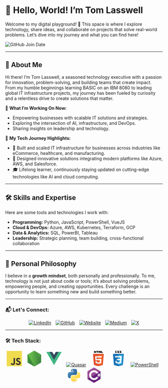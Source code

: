 # 👋 Hello, World! I’m **Tom Lasswell**

Welcome to my digital playground! 🚀 This space is where I explore technology, share ideas, and collaborate on projects that solve real-world problems. Let’s dive into my journey and what you can find here!

![GitHub Join Date](https://img.shields.io/badge/Joined%20on-January%2010%2C%202011-blue?style=for-the-badge)

---

## 📖 **About Me**

Hi there! I’m Tom Lasswell, a seasoned technology executive with a passion for innovation, problem-solving, and building teams that create impact. From my humble beginnings learning BASIC on an IBM 8080 to leading global IT infrastructure projects, my journey has been fueled by curiosity and a relentless drive to create solutions that matter.

🔭 **What I’m Working On Now:**  
- Empowering businesses with scalable IT solutions and strategies.  
- Exploring the intersection of AI, infrastructure, and DevOps.  
- Sharing insights on leadership and technology.

🌟 **My Tech Journey Highlights:**  
- 🚀 Built and scaled IT infrastructure for businesses across industries like eCommerce, healthcare, and manufacturing.  
- 🧩 Designed innovative solutions integrating modern platforms like Azure, AWS, and Salesforce.  
- 🎓 Lifelong learner, continuously staying updated on cutting-edge technologies like AI and cloud computing.

---

## 🛠️ **Skills and Expertise**

Here are some tools and technologies I work with:  
- **Programming:** Python, JavaScript, PowerShell, VueJS
- **Cloud & DevOps:** Azure, AWS, Kubernetes, Terraform, GCP
- **Data & Analytics:** SQL, PowerBI, Tableau
- **Leadership:** Strategic planning, team building, cross-functional collaboration

---

## 🌱 **Personal Philosophy**

I believe in a **growth mindset**, both personally and professionally. To me, technology is not just about code or tools; it’s about solving problems, empowering people, and creating opportunities. Every challenge is an opportunity to learn something new and build something better.

---

### 📬 Let's Connect:
<p align="center">
  <a href="https://www.linkedin.com/in/lasswellt/" style="margin-right: 10px;"><img src="https://img.shields.io/badge/LinkedIn-Connect-blue?style=flat-square&logo=linkedin" alt="LinkedIn"></a>
  <a href="https://github.com/lasswellt/" style="margin-right: 10px;"><img src="https://img.shields.io/badge/GitHub-Follow-black?style=flat-square&logo=github" alt="GitHub"></a>
  <a href="https://lasswell.me" style="margin-right: 10px;"><img src="https://img.shields.io/badge/Website-Visit-informational?style=flat-square" alt="Website"></a>
  <a href="https://lasswellt.medium.com" style="margin-right: 10px;"><img src="https://img.shields.io/badge/Medium-Read-00ab6c?style=flat-square&logo=medium" alt="Medium"></a>
  <a href="https://x.com/lasswellt"><img src="https://img.shields.io/badge/.%20-Follow-1DA1F2?style=flat-square&logo=x" alt="X"></a>
</p>


---

### 🛠️ Tech Stack:
<p align="center">
  <a href="https://developer.mozilla.org/en-US/docs/Web/JavaScript" target="_blank" style="margin-right: 10px;"><img src="https://raw.githubusercontent.com/devicons/devicon/master/icons/javascript/javascript-original.svg" alt="JavaScript" width="50" height="50"/></a>
  <a href="https://nodejs.org" target="_blank" style="margin-right: 10px;"><img src="https://raw.githubusercontent.com/devicons/devicon/master/icons/nodejs/nodejs-original.svg" alt="Node.js" width="50" height="50"/></a>
  <a href="https://vuejs.org" target="_blank" style="margin-right: 10px;"><img src="https://raw.githubusercontent.com/devicons/devicon/master/icons/vuejs/vuejs-original.svg" alt="Vue.js" width="50" height="50"/></a>
  <a href="https://quasar.dev" target="_blank" style="margin-right: 10px;"><img src="https://avatars.githubusercontent.com/u/12566397?s=200&v=4" alt="Quasar" width="50" height="50"/></a>
  <a href="https://developer.mozilla.org/en-US/docs/Web/HTML" target="_blank" style="margin-right: 10px;"><img src="https://raw.githubusercontent.com/devicons/devicon/master/icons/html5/html5-original-wordmark.svg" alt="HTML5" width="50" height="50"/></a>
  <a href="https://developer.mozilla.org/en-US/docs/Web/CSS" target="_blank" style="margin-right: 10px;"><img src="https://raw.githubusercontent.com/devicons/devicon/master/icons/css3/css3-original-wordmark.svg" alt="CSS" width="50" height="50"/></a>
  <a href="https://learn.microsoft.com/en-us/powershell/" target="_blank" style="margin-right: 10px;"><img src="https://upload.wikimedia.org/wikipedia/commons/2/2f/PowerShell_5.0_icon.png" alt="PowerShell" width="50" height="50"/></a>
  <a href="https://www.python.org" target="_blank" style="margin-right: 10px;"><img src="https://raw.githubusercontent.com/devicons/devicon/master/icons/python/python-original.svg" alt="Python" width="50" height="50"/></a>
  <a href="https://learn.microsoft.com/en-us/dotnet/csharp/" target="_blank"><img src="https://raw.githubusercontent.com/devicons/devicon/master/icons/csharp/csharp-original.svg" alt="C#" width="50" height="50"/></a>
</p>
